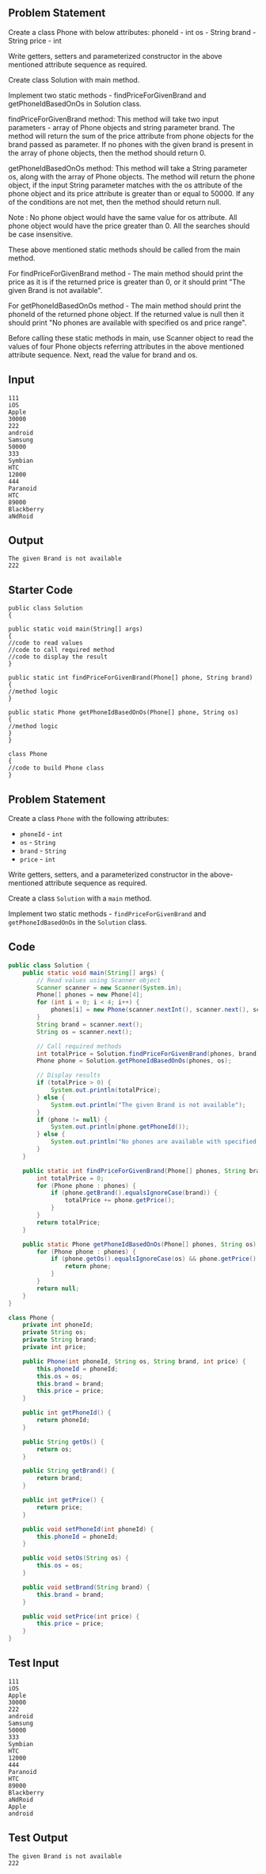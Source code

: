 ## Problem Statement

Create a class Phone with below attributes:
phoneId - int
os - String
brand - String
price - int

Write getters, setters and parameterized constructor in the above mentioned attribute sequence as required.

Create class Solution with main method.

Implement two static methods - findPriceForGivenBrand and getPhoneIdBasedOnOs in Solution class.

findPriceForGivenBrand method:
This method will take two input parameters - array of Phone objects and string parameter brand.
The method will return the sum of the price attribute from phone objects for the brand passed as parameter.
If no phones with the given brand is present in the array of phone objects, then the method should return 0.

getPhoneIdBasedOnOs method:
This method will take a String parameter os, along with the array of Phone objects.
The method will return the phone object, if the input String parameter matches with the os attribute of the phone object and its price attribute is greater than or equal to 50000. If any of the conditions are not met, then the method should return null.

Note : No phone object would have the same value for os attribute.
All phone object would have the price greater than 0.
All the searches should be case insensitive.

These above mentioned static methods should be called from the main method.

For findPriceForGivenBrand method - The main method should print the price as it is if the returned price is greater than 0, or it
should print "The given Brand is not available".

For getPhoneIdBasedOnOs method - The main method should print the phoneId of the returned phone object. If the returned value is null
then it should print "No phones are available with specified os and price range".

Before calling these static methods in main, use Scanner object to read the values of four Phone objects referring attributes in the above mentioned attribute sequence.
Next, read the value for brand and os.

## Input

    111
    iOS
    Apple
    30000
    222
    android
    Samsung
    50000
    333
    Symbian
    HTC
    12000
    444
    Paranoid
    HTC
    89000
    Blackberry
    aNdRoid

## Output

    The given Brand is not available
    222

## Starter Code

    public class Solution
    {

    public static void main(String[] args)
    {
    //code to read values
    //code to call required method
    //code to display the result
    }

    public static int findPriceForGivenBrand(Phone[] phone, String brand)
    {
    //method logic
    }

    public static Phone getPhoneIdBasedOnOs(Phone[] phone, String os)
    {
    //method logic
    }
    }

    class Phone
    {
    //code to build Phone class
    }


## Problem Statement

Create a class `Phone` with the following attributes:
* `phoneId` - `int`
* `os` - `String`
* `brand` - `String`
* `price` - `int`

Write getters, setters, and a parameterized constructor in the above-mentioned attribute sequence as required.

Create a class `Solution` with a `main` method.

Implement two static methods - `findPriceForGivenBrand` and `getPhoneIdBasedOnOs` in the `Solution` class.

## Code

```java
public class Solution {
    public static void main(String[] args) {
        // Read values using Scanner object
        Scanner scanner = new Scanner(System.in);
        Phone[] phones = new Phone[4];
        for (int i = 0; i < 4; i++) {
            phones[i] = new Phone(scanner.nextInt(), scanner.next(), scanner.next(), scanner.nextInt());
        }
        String brand = scanner.next();
        String os = scanner.next();

        // Call required methods
        int totalPrice = Solution.findPriceForGivenBrand(phones, brand);
        Phone phone = Solution.getPhoneIdBasedOnOs(phones, os);

        // Display results
        if (totalPrice > 0) {
            System.out.println(totalPrice);
        } else {
            System.out.println("The given Brand is not available");
        }
        if (phone != null) {
            System.out.println(phone.getPhoneId());
        } else {
            System.out.println("No phones are available with specified os and price range");
        }
    }

    public static int findPriceForGivenBrand(Phone[] phones, String brand) {
        int totalPrice = 0;
        for (Phone phone : phones) {
            if (phone.getBrand().equalsIgnoreCase(brand)) {
                totalPrice += phone.getPrice();
            }
        }
        return totalPrice;
    }

    public static Phone getPhoneIdBasedOnOs(Phone[] phones, String os) {
        for (Phone phone : phones) {
            if (phone.getOs().equalsIgnoreCase(os) && phone.getPrice() >= 50000) {
                return phone;
            }
        }
        return null;
    }
}

class Phone {
    private int phoneId;
    private String os;
    private String brand;
    private int price;

    public Phone(int phoneId, String os, String brand, int price) {
        this.phoneId = phoneId;
        this.os = os;
        this.brand = brand;
        this.price = price;
    }

    public int getPhoneId() {
        return phoneId;
    }

    public String getOs() {
        return os;
    }

    public String getBrand() {
        return brand;
    }

    public int getPrice() {
        return price;
    }

    public void setPhoneId(int phoneId) {
        this.phoneId = phoneId;
    }

    public void setOs(String os) {
        this.os = os;
    }

    public void setBrand(String brand) {
        this.brand = brand;
    }

    public void setPrice(int price) {
        this.price = price;
    }
}
```

## Test Input

```
111
iOS
Apple
30000
222
android
Samsung
50000
333
Symbian
HTC
12000
444
Paranoid
HTC
89000
Blackberry
aNdRoid
Apple
android
```

## Test Output

```
The given Brand is not available
222
```
